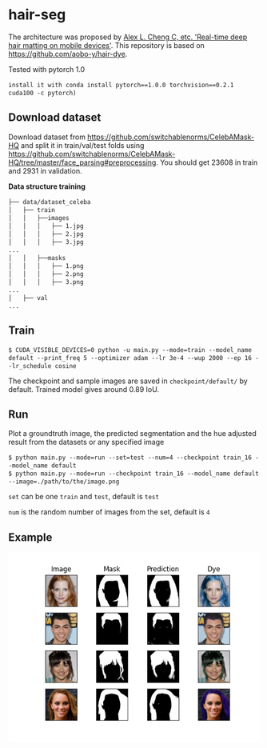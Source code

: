 # hair-seg

The architecture was proposed by [Alex L. Cheng C, etc. 'Real-time deep hair matting on mobile devices'](https://arxiv.org/pdf/1712.07168.pdf). This repository is based on https://github.com/aobo-y/hair-dye.

Tested with pytorch 1.0 
```
install it with conda install pytorch==1.0.0 torchvision==0.2.1 cuda100 -c pytorch)
```

## Download dataset

Download dataset from https://github.com/switchablenorms/CelebAMask-HQ and split it in train/val/test folds using https://github.com/switchablenorms/CelebAMask-HQ/tree/master/face_parsing#preprocessing. You should get 23608 in train and 2931 in validation.


**Data structure training**
```
├── data/dataset_celeba
│   ├── train
│   │   ├──images
│   │   │   ├── 1.jpg
│   │   │   ├── 2.jpg
│   │   │   ├── 3.jpg
...
│   │   ├──masks
│   │   │   ├── 1.png
│   │   │   ├── 2.png
│   │   │   ├── 3.png
...
│   ├── val
...
```

## Train

```
$ CUDA_VISIBLE_DEVICES=0 python -u main.py --mode=train --model_name default --print_freq 5 --optimizer adam --lr 3e-4 --wup 2000 --ep 16 --lr_schedule cosine
```

The checkpoint and sample images are saved in `checkpoint/default/` by default.
Trained model gives around 0.89 IoU.

## Run

Plot a groundtruth image, the predicted segmentation and the hue adjusted result from the datasets or any specified image

```
$ python main.py --mode=run --set=test --num=4 --checkpoint train_16 --model_name default
$ python main.py --mode=run --checkpoint train_16 --model_name default --image=./path/to/the/image.png
```

`set` can be one `train` and `test`, default is `test`

`num` is the random number of images from the set, default is `4`

## Example
<img src="./sample.png" width="576"/>

